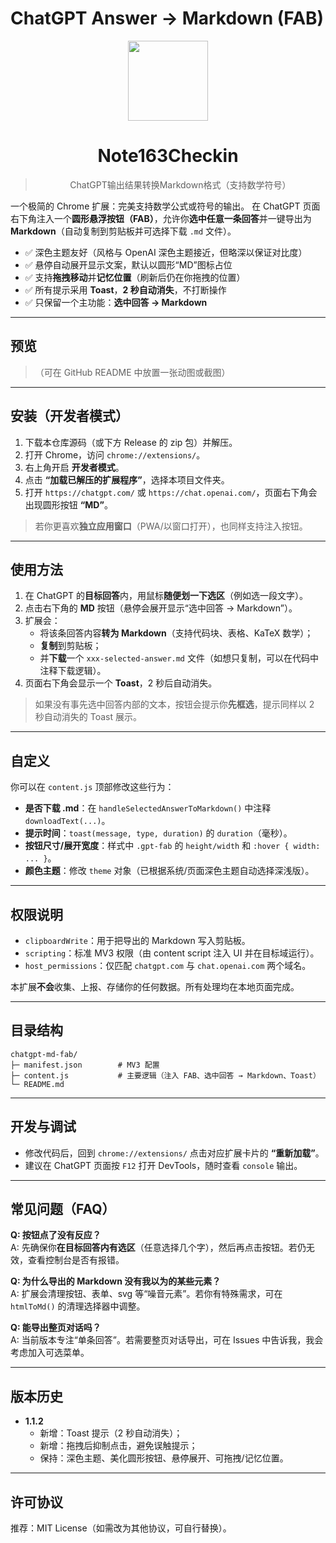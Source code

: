 # ChatGPT Answer → Markdown (FAB)

<div align="center">
  <img src="./images/checkIn_256_icon.png" alt="" width="128">
  <h1>Note163Checkin</h1>
  <blockquote>ChatGPT输出结果转换Markdown格式（支持数学符号）</blockquote>
</div>

一个极简的 Chrome 扩展：完美支持数学公式或符号的输出。
在 ChatGPT 页面右下角注入一个**圆形悬浮按钮（FAB）**，允许你**选中任意一条回答**并一键导出为 **Markdown**（自动复制到剪贴板并可选择下载 `.md` 文件）。

- ✅ 深色主题友好（风格与 OpenAI 深色主题接近，但略深以保证对比度）  
- ✅ 悬停自动展开显示文案，默认以圆形“MD”图标占位  
- ✅ 支持**拖拽移动**并**记忆位置**（刷新后仍在你拖拽的位置）  
- ✅ 所有提示采用 **Toast**，**2 秒自动消失**，不打断操作  
- ✅ 只保留一个主功能：**选中回答 → Markdown**

---

## 预览

> （可在 GitHub README 中放置一张动图或截图）

---

## 安装（开发者模式）

1. 下载本仓库源码（或下方 Release 的 zip 包）并解压。  
2. 打开 Chrome，访问 `chrome://extensions/`。  
3. 右上角开启 **开发者模式**。  
4. 点击 **“加载已解压的扩展程序”**，选择本项目文件夹。  
5. 打开 `https://chatgpt.com/` 或 `https://chat.openai.com/`，页面右下角会出现圆形按钮 **“MD”**。

> 若你更喜欢**独立应用窗口**（PWA/以窗口打开），也同样支持注入按钮。

---

## 使用方法

1. 在 ChatGPT 的**目标回答**内，用鼠标**随便划一下选区**（例如选一段文字）。  
2. 点击右下角的 **MD** 按钮（悬停会展开显示“选中回答 → Markdown”）。  
3. 扩展会：
   - 将该条回答内容**转为 Markdown**（支持代码块、表格、KaTeX 数学）；
   - **复制**到剪贴板；
   - 并**下载**一个 `xxx-selected-answer.md` 文件（如想只复制，可以在代码中注释下载逻辑）。  
4. 页面右下角会显示一个 **Toast**，2 秒后自动消失。

> 如果没有事先选中回答内部的文本，按钮会提示你**先框选**，提示同样以 2 秒自动消失的 Toast 展示。

---

## 自定义

你可以在 `content.js` 顶部修改这些行为：

- **是否下载 .md**：在 `handleSelectedAnswerToMarkdown()` 中注释 `downloadText(...)`。  
- **提示时间**：`toast(message, type, duration)` 的 `duration`（毫秒）。  
- **按钮尺寸/展开宽度**：样式中 `.gpt-fab` 的 `height/width` 和 `:hover { width: ... }`。  
- **颜色主题**：修改 `theme` 对象（已根据系统/页面深色主题自动选择深浅版）。

---

## 权限说明

- `clipboardWrite`：用于把导出的 Markdown 写入剪贴板。  
- `scripting`：标准 MV3 权限（由 content script 注入 UI 并在目标域运行）。  
- `host_permissions`：仅匹配 `chatgpt.com` 与 `chat.openai.com` 两个域名。

本扩展**不会**收集、上报、存储你的任何数据。所有处理均在本地页面完成。

---

## 目录结构

```
chatgpt-md-fab/
├─ manifest.json        # MV3 配置
├─ content.js           # 主要逻辑（注入 FAB、选中回答 → Markdown、Toast）
└─ README.md
```

---

## 开发与调试

- 修改代码后，回到 `chrome://extensions/` 点击对应扩展卡片的 **“重新加载”**。  
- 建议在 ChatGPT 页面按 `F12` 打开 DevTools，随时查看 `console` 输出。

---

## 常见问题（FAQ）

**Q: 按钮点了没有反应？**  
A: 先确保你**在目标回答内有选区**（任意选择几个字），然后再点击按钮。若仍无效，查看控制台是否有报错。

**Q: 为什么导出的 Markdown 没有我以为的某些元素？**  
A: 扩展会清理按钮、表单、svg 等“噪音元素”。若你有特殊需求，可在 `htmlToMd()` 的清理选择器中调整。

**Q: 能导出整页对话吗？**  
A: 当前版本专注“单条回答”。若需要整页对话导出，可在 Issues 中告诉我，我会考虑加入可选菜单。

---

## 版本历史

- **1.1.2**  
  - 新增：Toast 提示（2 秒自动消失）；  
  - 新增：拖拽后抑制点击，避免误触提示；  
  - 保持：深色主题、美化圆形按钮、悬停展开、可拖拽/记忆位置。

---

## 许可协议

推荐：MIT License（如需改为其他协议，可自行替换）。
